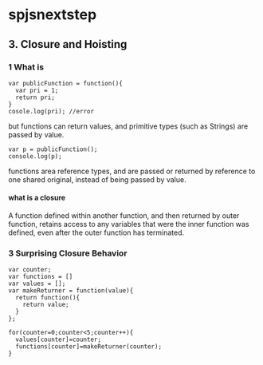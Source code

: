 # spjsnextstep
## 3. Closure and Hoisting
### 1 What is
```
var publicFunction = function(){
  var pri = 1;
  return pri;
}
cosole.log(pri); //error
```
but functions can return values, and primitive types (such as Strings) are passed by value.
```
var p = publicFunction();
console.log(p);
```
functions area reference types, and are passed or returned by reference to one shared original, instead of being passed by value.

#### what is a closure
A function defined within another function, and then returned by outer function, retains access to any variables that were the inner function was defined, even after the outer function has terminated.

### 3 Surprising Closure Behavior
```
var counter;
var functions = []
var values = [];
var makeReturner = function(value){
  return function(){
    return value;
  }
};

for(counter=0;counter<5;counter++){
  values[counter]=counter;
  functions[counter]=makeReturner(counter);
}
```
